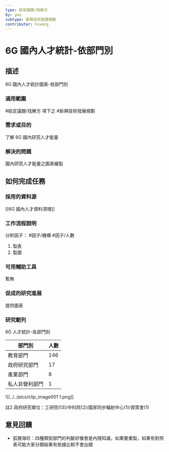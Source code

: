 ```yaml
---
type: 給定議題/找解方
by: ywu
subtype: 新興技術發展規劃
contributer: hcwang
---
```


# 6G 國內人才統計-依部門別

## 描述
6G 國內人才統計圖表-依部門別

### 適用範圍
#給定議題/找解方  項下之 #新興技術發展規劃 

### 需求或目的
了解 6G 國內研究人才能量

### 解決的問題
國內研究人才能量之圖表繪製

## 如何完成任務
### 採用的資料源
[[6G 國內人才資料清理]]

### 工作流程說明
分析因子： #因子/機構 #因子/人數

1. 製表
2. 製圖


### 可用輔助工具
暫無

### 促成的研究進展
提供圖表

### 研究範列
6G 人才統計-各部門別

| 部門別         | 人數 |
| -------------- | ---- |
| 教育部門       | 146  |
| 政府研究部門   | 17   |
| 產業部門       | 8    |
| 私人非營利部門 | 1    |

![[../../pics/clip_image001 1.png]]

註2 政府研究單位：工研院(13)/中科院(2)/國家同步輻射中心(1)/資策會(1)

## 意見回饋
- 狐狸海珍：四種類型部門的判斷好像會是內隱知識，如果要重製，如果有對照表可能大家分類結果有依據比較不會出錯